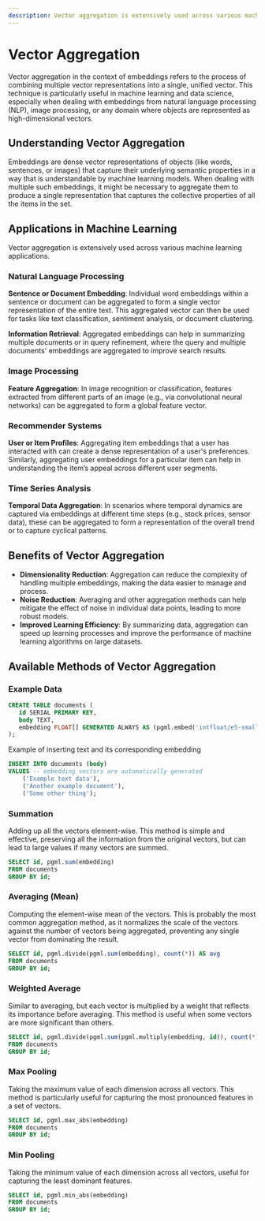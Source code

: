 ```yaml
---
description: Vector aggregation is extensively used across various machine learning applications, including NLP, Image Processing, Recommender Systems, Time Series Analysis with strong benefits.
---
```


# Vector Aggregation

Vector aggregation in the context of embeddings refers to the process of combining multiple vector representations into a single, unified vector. This technique is particularly useful in machine learning and data science, especially when dealing with embeddings from natural language processing (NLP), image processing, or any domain where objects are represented as high-dimensional vectors.

## Understanding Vector Aggregation
Embeddings are dense vector representations of objects (like words, sentences, or images) that capture their underlying semantic properties in a way that is understandable by machine learning models. When dealing with multiple such embeddings, it might be necessary to aggregate them to produce a single representation that captures the collective properties of all the items in the set.

## Applications in Machine Learning
Vector aggregation is extensively used across various machine learning applications.

### Natural Language Processing
**Sentence or Document Embedding**: Individual word embeddings within a sentence or document can be aggregated to form a single vector representation of the entire text. This aggregated vector can then be used for tasks like text classification, sentiment analysis, or document clustering.

**Information Retrieval**: Aggregated embeddings can help in summarizing multiple documents or in query refinement, where the query and multiple documents' embeddings are aggregated to improve search results.

### Image Processing
**Feature Aggregation**: In image recognition or classification, features extracted from different parts of an image (e.g., via convolutional neural networks) can be aggregated to form a global feature vector.

### Recommender Systems
**User or Item Profiles**: Aggregating item embeddings that a user has interacted with can create a dense representation of a user's preferences. Similarly, aggregating user embeddings for a particular item can help in understanding the item’s appeal across different user segments.

### Time Series Analysis
**Temporal Data Aggregation**: In scenarios where temporal dynamics are captured via embeddings at different time steps (e.g., stock prices, sensor data), these can be aggregated to form a representation of the overall trend or to capture cyclical patterns.

## Benefits of Vector Aggregation
- **Dimensionality Reduction**: Aggregation can reduce the complexity of handling multiple embeddings, making the data easier to manage and process.
- **Noise Reduction**: Averaging and other aggregation methods can help mitigate the effect of noise in individual data points, leading to more robust models.
- **Improved Learning Efficiency**: By summarizing data, aggregation can speed up learning processes and improve the performance of machine learning algorithms on large datasets.

## Available Methods of Vector Aggregation

### Example Data
```sql
CREATE TABLE documents (
   id SERIAL PRIMARY KEY,
   body TEXT,
   embedding FLOAT[] GENERATED ALWAYS AS (pgml.embed('intfloat/e5-small-v2', body)) STORED
);
```

Example of inserting text and its corresponding embedding

```sql
INSERT INTO documents (body)
VALUES -- embedding vectors are automatically generated
    ('Example text data'),
    ('Another example document'),
    ('Some other thing');
```

### Summation
Adding up all the vectors element-wise. This method is simple and effective, preserving all the information from the original vectors, but can lead to large values if many vectors are summed.

```sql
SELECT id, pgml.sum(embedding)
FROM documents
GROUP BY id;
```

### Averaging (Mean)
Computing the element-wise mean of the vectors. This is probably the most common aggregation method, as it normalizes the scale of the vectors against the number of vectors being aggregated, preventing any single vector from dominating the result.

```sql
SELECT id, pgml.divide(pgml.sum(embedding), count(*)) AS avg
FROM documents
GROUP BY id;
```

### Weighted Average
Similar to averaging, but each vector is multiplied by a weight that reflects its importance before averaging. This method is useful when some vectors are more significant than others.

```sql
SELECT id, pgml.divide(pgml.sum(pgml.multiply(embedding, id)), count(*)) AS id_weighted_avg
FROM documents
GROUP BY id;
```

### Max Pooling
Taking the maximum value of each dimension across all vectors. This method is particularly useful for capturing the most pronounced features in a set of vectors.

```sql
SELECT id, pgml.max_abs(embedding)
FROM documents
GROUP BY id;
```

### Min Pooling
Taking the minimum value of each dimension across all vectors, useful for capturing the least dominant features.

```sql
SELECT id, pgml.min_abs(embedding)
FROM documents
GROUP BY id;
```